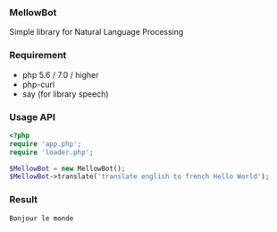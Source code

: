 ### MellowBot
Simple library for Natural Language Processing

### Requirement
* php 5.6 / 7.0 / higher
* php-curl
* say (for library speech)

### Usage API

```php
<?php
require 'app.php';
require 'loader.php';

$MellowBot = new MellowBot();
$MellowBot->translate('translate english to french Hello World');
```

### Result
```console
Bonjour le monde
```

